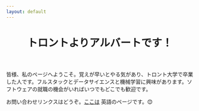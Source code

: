 ```yaml
---
layout: default
---
```

<header>
	<h1 class="ui header">トロントよりアルバートです！</h1>
</header>

<p>皆様、私のページへようこそ。覚えが早いとやる気があり、トロント大学で卒業した人です。フルスタックとデータサイエンスと機械学習に興味があります。ソフトウェアの就職の機会がいればいつでもどこでも歓迎です。</p>
<p>お問い合わせリンクスはどうぞ。<a href="/">ここは</a> 英語のページです。😊</p>